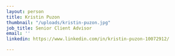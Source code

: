 ```yaml
---
layout: person
title: Kristin Puzon
thumbnail: "/uploads/kristin-puzon.jpg"
job_title: Senior Client Advisor
email: ''
linkedin: https://www.linkedin.com/in/kristin-puzon-10072912/

---
```

